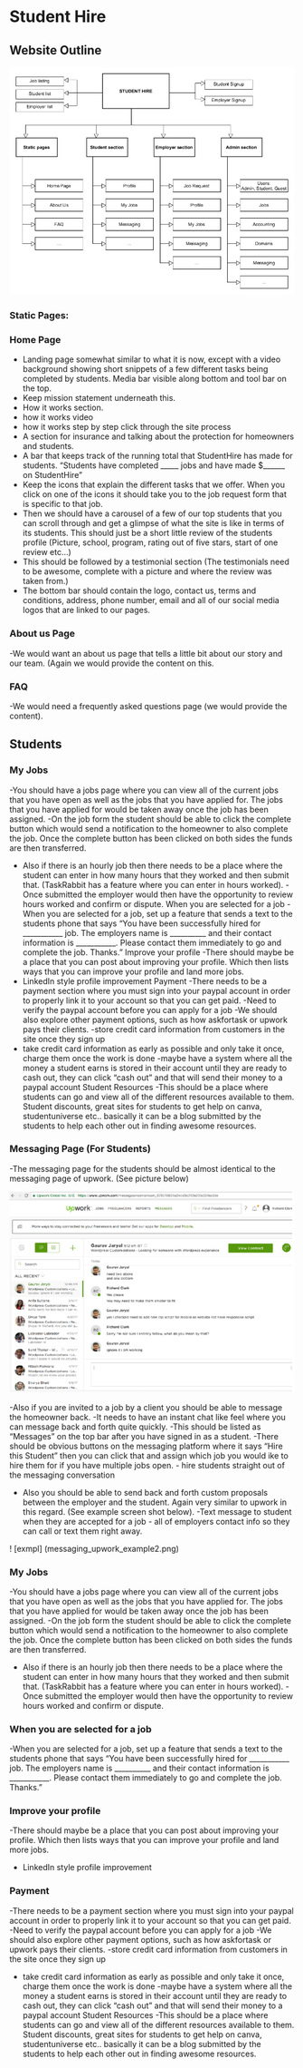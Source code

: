 # Student Hire

## Website Outline

![StudentHire Scheme](StudentHire_scheme.png)

### Static Pages:

### Home Page
- Landing page somewhat similar to what it is now, except with a video background showing
short snippets of a few different tasks being completed by students. Media bar visible along
bottom and tool bar on the top.
- Keep mission statement underneath this.
- How it works section.
- how it works video
- how it works step by step click through the site process
- A section for insurance and talking about the protection for homeowners and students.
- A bar that keeps track of the running total that StudentHire has made for students. “Students
have completed _____ jobs and have made $______ on StudentHire”
- Keep the icons that explain the different tasks that we offer. When you click on one of the
icons it should take you to the job request form that is specific to that job.
- Then we should have a carousel of a few of our top students that you can scroll through and
get a glimpse of what the site is like in terms of its students. This should just be a short little
review of the students profile (Picture, school, program, rating out of five stars, start of one
review etc…)
- This should be followed by a testimonial section (The testimonials need to be awesome,
complete with a picture and where the review was taken from.)
- The bottom bar should contain the logo, contact us, terms and conditions, address, phone
number, email and all of our social media logos that are linked to our pages.
### About us Page
-We would want an about us page that tells a little bit about our story and our team. (Again we
would provide the content on this.
### FAQ
-We would need a frequently asked questions page (we would provide the content).

## Students
### My Jobs
-You should have a jobs page where you can view all of the current jobs that you have open as
well as the jobs that you have applied for. The jobs that you have applied for would be taken
away once the job has been assigned.
-On the job form the student should be able to click the complete button which would send a
notification to the homeowner to also complete the job. Once the complete button has been
clicked on both sides the funds are then transferred.
- Also if there is an hourly job then there needs to be a place where the student can enter in
how many hours that they worked and then submit that. (TaskRabbit has a feature where you
can enter in hours worked).
-Once submitted the employer would then have the opportunity to review hours worked and
confirm or dispute.
When you are selected for a job
-When you are selected for a job, set up a feature that sends a text to the students phone that
says “You have been successfully hired for ___________ job. The employers name is
__________ and their contact information is ___________. Please contact them immediately to
go and complete the job. Thanks.”
Improve your profile
-There should maybe be a place that you can post about improving your profile. Which then
lists ways that you can improve your profile and land more jobs.
- LinkedIn style profile improvement
Payment
-There needs to be a payment section where you must sign into your paypal account in order to
properly link it to your account so that you can get paid.
-Need to verify the paypal account before you can apply for a job
-We should also explore other payment options, such as how askfortask or upwork pays their
clients.
-store credit card information from customers in the site once they sign up
- take credit card information as early as possible and only take it once, charge them once the
work is done
-maybe have a system where all the money a student earns is stored in their account until they
are ready to cash out, they can click “cash out” and that will send their money to a paypal
account
Student Resources
-This should be a place where students can go and view all of the different resources available
to them. Student discounts, great sites for students to get help on canva, studentuniverse etc..
basically it can be a blog submitted by the students to help each other out in finding awesome
resources.


### Messaging Page (For Students)
-The messaging page for the students should be almost identical to the messaging page of
upwork. (See picture below)

![upwork_example](messaging_upwork_example.png)

-Also if you are invited to a job by a client you should be able to message the homeowner back.
-It needs to have an instant chat like feel where you can message back and forth quite quickly.
-This should be listed as “Messages” on the top bar after you have signed in as a student.
-There should be obvious buttons on the messaging platform where it says “Hire this Student”
then you can click that and assign which job you would ike to hire them for if you have multiple
jobs open. - hire students straight out of the messaging conversation
- Also you should be able to send back and forth custom proposals between the employer and
the student. Again very similar to upwork in this regard. (See example screen shot below).
-Text message to student when they are accepted for a job - all of employers contact info so
they can call or text them right away.

! [exmpl] (messaging_upwork_example2.png)

### My Jobs
-You should have a jobs page where you can view all of the current jobs that you have open as
well as the jobs that you have applied for. The jobs that you have applied for would be taken
away once the job has been assigned.
-On the job form the student should be able to click the complete button which would send a
notification to the homeowner to also complete the job. Once the complete button has been
clicked on both sides the funds are then transferred.
- Also if there is an hourly job then there needs to be a place where the student can enter in
how many hours that they worked and then submit that. (TaskRabbit has a feature where you
can enter in hours worked).
-Once submitted the employer would then have the opportunity to review hours worked and
confirm or dispute.

### When you are selected for a job

-When you are selected for a job, set up a feature that sends a text to the students phone that
says “You have been successfully hired for ___________ job. The employers name is
__________ and their contact information is ___________. Please contact them immediately to
go and complete the job. Thanks.”

### Improve your profile
-There should maybe be a place that you can post about improving your profile. Which then
lists ways that you can improve your profile and land more jobs.
- LinkedIn style profile improvement
### Payment
-There needs to be a payment section where you must sign into your paypal account in order to
properly link it to your account so that you can get paid.
-Need to verify the paypal account before you can apply for a job
-We should also explore other payment options, such as how askfortask or upwork pays their
clients.
-store credit card information from customers in the site once they sign up
- take credit card information as early as possible and only take it once, charge them once the
work is done
-maybe have a system where all the money a student earns is stored in their account until they
are ready to cash out, they can click “cash out” and that will send their money to a paypal
account
Student Resources
-This should be a place where students can go and view all of the different resources available
to them. Student discounts, great sites for students to get help on canva, studentuniverse etc..
basically it can be a blog submitted by the students to help each other out in finding awesome
resources.
